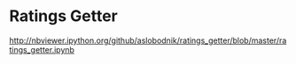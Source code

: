 # Ratings Getter
http://nbviewer.ipython.org/github/aslobodnik/ratings_getter/blob/master/ratings_getter.ipynb
